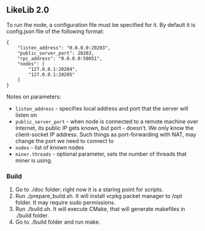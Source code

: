 ## LikeLib 2.0
To run the node, a configuration file must be specified for it.
By default it is config.json file of the following format:

```
{
    "listen_address": "0.0.0.0:20203",
    "public_server_port": 20203,
    "rpc_address": "0.0.0.0:50051",
    "nodes": [
        "127.0.0.1:20204",
        "127.0.0.1:20205"
    ]
}
```

Notes on parameters:
* `listen_address` - specifies local address and port that the server will listen on
* `public_server_port` - when node is connected to a remote machine over Internet, its 
public IP gets known, but port - doesn't. We only know the client-socket IP address.
Such things as port-forwarding with NAT, may change the port we need to connect to
* `nodes` - list of known nodes
* `miner.threads` - optional parameter, sets the number of threads that miner is using.

### Build
1. Go to ./doc folder: right now it is a staring point for scripts.
2. Run ./prepare_build.sh. It will install vcpkg packet manager to /opt folder. It may
require sudo permissions.
3. Run ./build.sh. It will execute CMake, that will generate makefiles in ./build folder.
4. Go to ./build folder and run make. 
